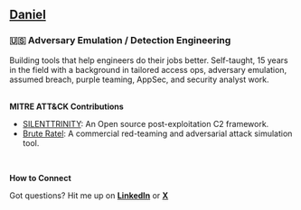 ## [Daniel](https://armado.io/daniel)

### 🇺🇸 Adversary Emulation / Detection Engineering

Building tools that help engineers do their jobs better. Self-taught, 15 years in the field with a background in tailored access ops, adversary emulation, assumed breach, purple teaming, AppSec, and security analyst work.
</br>
</br>

**MITRE ATT&CK Contributions**

- [SILENTTRINITY](https://attack.mitre.org/software/S0692): An Open source post-exploitation C2 framework.
- [Brute Ratel](https://attack.mitre.org/software/S1063): A commercial red-teaming and adversarial attack simulation tool.
  
</br>

**How to Connect**

Got questions?  Hit me up on **[LinkedIn](https://www.linkedin.com/in/darmado)** or   **[X](https://x.com/darmad0)**
